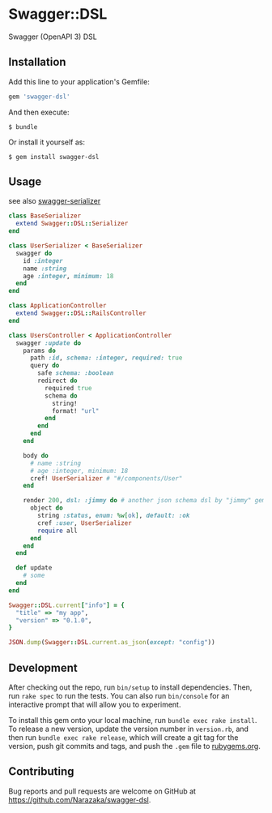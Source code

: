 # Swagger::DSL

Swagger (OpenAPI 3) DSL

## Installation

Add this line to your application's Gemfile:

```ruby
gem 'swagger-dsl'
```

And then execute:

    $ bundle

Or install it yourself as:

    $ gem install swagger-dsl

## Usage

see also [swagger-serializer](https://github.com/Narazaka/swagger-serializer)

```ruby
class BaseSerializer
  extend Swagger::DSL::Serializer
end

class UserSerializer < BaseSerializer
  swagger do
    id :integer
    name :string
    age :integer, minimum: 18
  end
end

class ApplicationController
  extend Swagger::DSL::RailsController
end

class UsersController < ApplicationController
  swagger :update do
    params do
      path :id, schema: :integer, required: true
      query do
        safe schema: :boolean
        redirect do
          required true
          schema do
            string!
            format! "url"
          end
        end
      end
    end

    body do
      # name :string
      # age :integer, minimum: 18
      cref! UserSerializer # "#/components/User"
    end

    render 200, dsl: :jimmy do # another json schema dsl by "jimmy" gem
      object do
        string :status, enum: %w[ok], default: :ok
        cref :user, UserSerializer
        require all
      end
    end
  end

  def update
    # some
  end
end

Swagger::DSL.current["info"] = {
  "title" => "my app",
  "version" => "0.1.0",
}

JSON.dump(Swagger::DSL.current.as_json(except: "config"))
```

## Development

After checking out the repo, run `bin/setup` to install dependencies. Then, run `rake spec` to run the tests. You can also run `bin/console` for an interactive prompt that will allow you to experiment.

To install this gem onto your local machine, run `bundle exec rake install`. To release a new version, update the version number in `version.rb`, and then run `bundle exec rake release`, which will create a git tag for the version, push git commits and tags, and push the `.gem` file to [rubygems.org](https://rubygems.org).

## Contributing

Bug reports and pull requests are welcome on GitHub at https://github.com/Narazaka/swagger-dsl.
